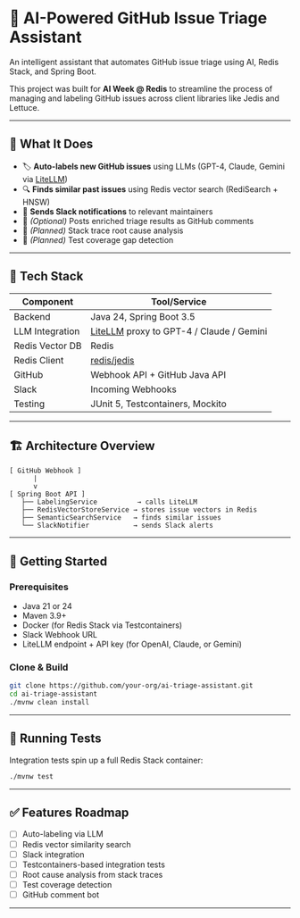 # 🤖 AI-Powered GitHub Issue Triage Assistant

An intelligent assistant that automates GitHub issue triage using AI, Redis Stack, and Spring Boot.

This project was built for **AI Week @ Redis** to streamline the process of managing and labeling GitHub issues across client libraries like Jedis and Lettuce.

---

## 📌 What It Does

- 🏷️ **Auto-labels new GitHub issues** using LLMs (GPT-4, Claude, Gemini via [LiteLLM](https://github.com/BerriAI/litellm))
- 🔍 **Finds similar past issues** using Redis vector search (RediSearch + HNSW)
- 🔔 **Sends Slack notifications** to relevant maintainers
- 💬 *(Optional)* Posts enriched triage results as GitHub comments
- 🧠 *(Planned)* Stack trace root cause analysis
- 🧪 *(Planned)* Test coverage gap detection

---

## 🧱 Tech Stack

| Component        | Tool/Service                        |
|------------------|-------------------------------------|
| Backend          | Java 24, Spring Boot 3.5            |
| LLM Integration  | [LiteLLM](https://github.com/BerriAI/litellm) proxy to GPT-4 / Claude / Gemini |
| Redis Vector DB  | Redis                               |
| Redis Client     | [redis/jedis](https://github.com/redis/jedis) |
| GitHub           | Webhook API + GitHub Java API       |
| Slack            | Incoming Webhooks                   |
| Testing          | JUnit 5, Testcontainers, Mockito    |

---

## 🏗️ Architecture Overview

```text
[ GitHub Webhook ]
      |
      v
[ Spring Boot API ]
   ├── LabelingService          → calls LiteLLM
   ├── RedisVectorStoreService → stores issue vectors in Redis
   ├── SemanticSearchService   → finds similar issues
   └── SlackNotifier           → sends Slack alerts
```

---

## 🚀 Getting Started

### Prerequisites

- Java 21 or 24
- Maven 3.9+
- Docker (for Redis Stack via Testcontainers)
- Slack Webhook URL
- LiteLLM endpoint + API key (for OpenAI, Claude, or Gemini)

### Clone & Build

```bash
git clone https://github.com/your-org/ai-triage-assistant.git
cd ai-triage-assistant
./mvnw clean install
```

---

## 🧪 Running Tests

Integration tests spin up a full Redis Stack container:

```bash
./mvnw test
```

---

## ✅ Features Roadmap

- [ ] Auto-labeling via LLM
- [ ] Redis vector similarity search
- [ ] Slack integration
- [ ] Testcontainers-based integration tests
- [ ] Root cause analysis from stack traces
- [ ] Test coverage detection
- [ ] GitHub comment bot

---
